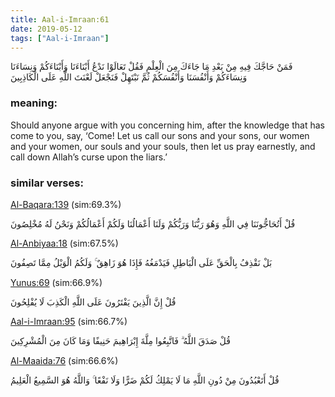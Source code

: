 ```yaml
---
title: Aal-i-Imraan:61
date: 2019-05-12
tags: ["Aal-i-Imraan"]
---
```

فَمَنْ حَاجَّكَ فِيهِ مِنْ بَعْدِ مَا جَاءَكَ مِنَ الْعِلْمِ فَقُلْ تَعَالَوْا نَدْعُ أَبْنَاءَنَا وَأَبْنَاءَكُمْ وَنِسَاءَنَا وَنِسَاءَكُمْ وَأَنْفُسَنَا وَأَنْفُسَكُمْ ثُمَّ نَبْتَهِلْ فَنَجْعَلْ لَعْنَتَ اللَّهِ عَلَى الْكَاذِبِينَ
### meaning: 
Should anyone argue with you concerning him, after the knowledge that has come to you, say, ‘Come! Let us call our sons and your sons, our women and your women, our souls and your souls, then let us pray earnestly, and call down Allah’s curse upon the liars.’
### similar verses: 

[Al-Baqara:139](/2/139) (sim:69.3%)

قُلْ أَتُحَاجُّونَنَا فِي اللَّهِ وَهُوَ رَبُّنَا وَرَبُّكُمْ وَلَنَا أَعْمَالُنَا وَلَكُمْ أَعْمَالُكُمْ وَنَحْنُ لَهُ مُخْلِصُونَ

[Al-Anbiyaa:18](/21/18) (sim:67.5%)

بَلْ نَقْذِفُ بِالْحَقِّ عَلَى الْبَاطِلِ فَيَدْمَغُهُ فَإِذَا هُوَ زَاهِقٌ ۚ وَلَكُمُ الْوَيْلُ مِمَّا تَصِفُونَ

[Yunus:69](/10/69) (sim:66.9%)

قُلْ إِنَّ الَّذِينَ يَفْتَرُونَ عَلَى اللَّهِ الْكَذِبَ لَا يُفْلِحُونَ

[Aal-i-Imraan:95](/3/95) (sim:66.7%)

قُلْ صَدَقَ اللَّهُ ۗ فَاتَّبِعُوا مِلَّةَ إِبْرَاهِيمَ حَنِيفًا وَمَا كَانَ مِنَ الْمُشْرِكِينَ

[Al-Maaida:76](/5/76) (sim:66.6%)

قُلْ أَتَعْبُدُونَ مِنْ دُونِ اللَّهِ مَا لَا يَمْلِكُ لَكُمْ ضَرًّا وَلَا نَفْعًا ۚ وَاللَّهُ هُوَ السَّمِيعُ الْعَلِيمُ
